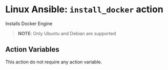 # Linux Ansible: `install_docker` action
Installs Docker Engine
> **NOTE**: Only Ubuntu and Debian are supported

## Action Variables
This action do not require any action variable.
